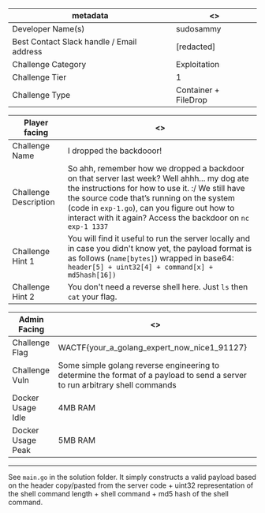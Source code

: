 | metadata | <> |
|--- | --- |
| Developer Name(s) | sudosammy |
| Best Contact Slack handle / Email address | [redacted] |
| Challenge Category | Exploitation |
| Challenge Tier | 1 |
| Challenge Type | Container + FileDrop |

| Player facing | <> |
|--- | --- |
|Challenge Name | I dropped the backdooor! |
|Challenge Description | So ahh, remember how we dropped a backdoor on that server last week? Well ahhh... my dog ate the instructions for how to use it. :/ We still have the source code that’s running on the system (code in `exp-1.go`), can you figure out how to interact with it again? Access the backdoor on `nc exp-1 1337` |
|Challenge Hint 1 | You will find it useful to run the server locally and in case you didn't know yet, the payload format is as follows (`name[bytes]`) wrapped in base64: `header[5] + uint32[4] + command[x] + md5hash[16])` |
|Challenge Hint 2 | You don't need a reverse shell here. Just `ls` then `cat` your flag. |

| Admin Facing | <> |
|--- | --- |
|Challenge Flag| WACTF{your_a_golang_expert_now_nice1_91127} |
|Challenge Vuln| Some simple golang reverse engineering to determine the format of a payload to send a server to run arbitrary shell commands |
|Docker Usage Idle| 4MB RAM |
|Docker Usage Peak| 5MB RAM |
---

See `main.go` in the solution folder. It simply constructs a valid payload based on the header copy/pasted from the server code + uint32 representation of the shell command length + shell command + md5 hash of the shell command.
